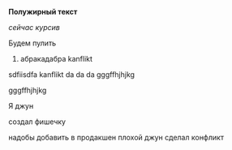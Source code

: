 **Полужирный текст**

*сейчас курсив*

Будем пулить

1. абракадабра kanflikt


sdfiisdfa 
kanflikt da da da
gggffhjhjkg

gggffhjhjkg


Я джун

создал фишечку 

надобы добавить в продакшен
плохой джун сделал конфликт
